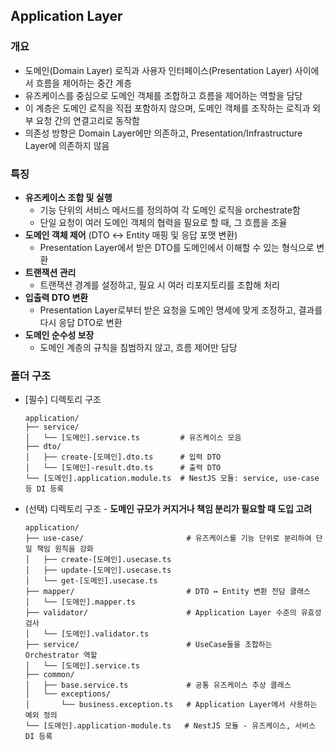 ## Application Layer

### 개요
- 도메인(Domain Layer) 로직과 사용자 인터페이스(Presentation Layer) 사이에서 흐름을 제어하는 중간 계층
- 유즈케이스를 중심으로 도메인 객체를 조합하고 흐름을 제어하는 역할을 담당
- 이 계층은 도메인 로직을 직접 포함하지 않으며, 도메인 객체를 조작하는 로직과 외부 요청 간의 연결고리로 동작함
- 의존성 방향은 Domain Layer에만 의존하고, Presentation/Infrastructure Layer에 의존하지 않음

### 특징
- **유즈케이스 조합 및 실행**
  - 기능 단위의 서비스 메서드를 정의하여 각 도메인 로직을 orchestrate함
  - 단일 요청이 여러 도메인 객체의 협력을 필요로 할 때, 그 흐름을 조율
- **도메인 객체 제어** (DTO ↔ Entity 매핑 및 응답 포맷 변환)
  - Presentation Layer에서 받은 DTO를 도메인에서 이해할 수 있는 형식으로 변환
- **트랜잭션 관리**
  - 트랜잭션 경계를 설정하고, 필요 시 여러 리포지토리를 조합해 처리
- **입출력 DTO 변환**
  - Presentation Layer로부터 받은 요청을 도메인 명세에 맞게 조정하고, 결과를 다시 응답 DTO로 변환
- **도메인 순수성 보장**
  - 도메인 계층의 규칙을 침범하지 않고, 흐름 제어만 담당

### 폴더 구조
- [필수] 디렉토리 구조
  ```
  application/
  ├── service/
  │   └── [도메인].service.ts         # 유즈케이스 모음
  ├── dto/
  │   ├── create-[도메인].dto.ts      # 입력 DTO
  │   └── [도메인]-result.dto.ts      # 출력 DTO
  └── [도메인].application.module.ts  # NestJS 모듈: service, use-case 등 DI 등록
  ```
- (선택) 디렉토리 구조 - **도메인 규모가 커지거나 책임 분리가 필요할 때 도입 고려**
  ```
  application/
  ├── use-case/                       # 유즈케이스를 기능 단위로 분리하여 단일 책임 원칙을 강화
  │   ├── create-[도메인].usecase.ts
  │   ├── update-[도메인].usecase.ts
  │   └── get-[도메인].usecase.ts
  ├── mapper/                         # DTO ↔ Entity 변환 전담 클래스
  │   └── [도메인].mapper.ts
  ├── validator/                      # Application Layer 수준의 유효성 검사
  │   └── [도메인].validator.ts
  ├── service/                        # UseCase들을 조합하는 Orchestrator 역할
  │   └── [도메인].service.ts
  ├── common/
  │   ├── base.service.ts             # 공통 유즈케이스 추상 클래스
  │   └── exceptions/
  │       └── business.exception.ts   # Application Layer에서 사용하는 예외 정의
  └── [도메인].application-module.ts   # NestJS 모듈 - 유즈케이스, 서비스 DI 등록
  ```